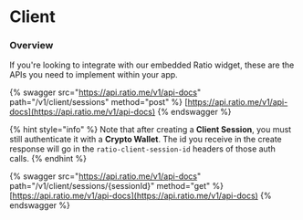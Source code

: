 # Client

### Overview

If you're looking to integrate with our embedded Ratio widget, these are the APIs you need to implement within your app.

{% swagger src="https://api.ratio.me/v1/api-docs" path="/v1/client/sessions" method="post" %}
[https://api.ratio.me/v1/api-docs](https://api.ratio.me/v1/api-docs)
{% endswagger %}

{% hint style="info" %}
Note that after creating a **Client Session**, you must still authenticate it with a **Crypto Wallet**. The id you receive in the create response will go in the `ratio-client-session-id` headers of those auth calls.
{% endhint %}

{% swagger src="https://api.ratio.me/v1/api-docs" path="/v1/client/sessions/{sessionId}" method="get" %}
[https://api.ratio.me/v1/api-docs](https://api.ratio.me/v1/api-docs)
{% endswagger %}
